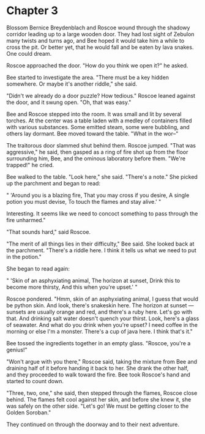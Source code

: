 # Chapter 3

Blossom Bernice Breydenblach and Roscoe wound through the shadowy corridor
leading up to a large wooden door. They had lost sight of Zebulon many twists
and turns ago, and Bee hoped it would take him a while to cross the pit. Or
better yet, that he would fall and be eaten by lava snakes. One could dream.

Roscoe approached the door. "How do you think we open it?" he asked.

Bee started to investigate the area. "There must be a key hidden somewhere. Or
maybe it's another riddle," she said.

"Didn't we already do a door puzzle? How tedious." Roscoe leaned against the
door, and it swung open. "Oh, that was easy."

Bee and Roscoe stepped into the room. It was small and lit by several torches.
At the center was a table laden with a medley of containers filled with various
substances. Some emitted steam, some were bubbling, and others lay dormant. Bee
moved toward the table. "What in the wor–"

The traitorous door slammed shut behind them. Roscoe jumped. "That was
aggressive," he said, then gasped as a ring of fire shot up from the floor
surrounding him, Bee, and the ominous laboratory before them. "We're trapped!"
he cried.

Bee walked to the table. "Look here," she said. "There's a note." She picked up
the parchment and began to read:

" 'Around you is a blazing fire, That you may cross if you desire, A single
potion you must devise, To touch the flames and stay alive.' "

Interesting. It seems like we need to concoct something to pass through the fire
unharmed."

"That sounds hard," said Roscoe.

"The merit of all things lies in their difficulty," Bee said. She looked back at
the parchment. "There's a riddle here. I think it tells us what we need to put
in the potion."

She began to read again:

" 'Skin of an asphyxiating animal, The horizon at sunset, Drink this to become
more thirsty, And this when you're upset.' "

Roscoe pondered. "Hmm, skin of an asphyxiating animal, I guess that would be
python skin. And look, there's snakeskin here. The horizon at sunset — sunsets
are usually orange and red, and there's a ruby here. Let's go with that. And
drinking salt water doesn't quench your thirst. Look, here's a glass of
seawater. And what do you drink when you're upset? I need coffee in the morning
or else I'm a monster. There's a cup of java here. I think that's it."

Bee tossed the ingredients together in an empty glass. "Roscoe, you're a
genius!"

"Won't argue with you there," Roscoe said, taking the mixture from Bee and
draining half of it before handing it back to her. She drank the other half, and
they proceeded to walk toward the fire. Bee took Roscoe's hand and started to
count down.

"Three, two, one," she said, then stepped through the flames, Roscoe close
behind. The flames felt cool against her skin, and before she knew it, she was
safely on the other side. "Let's go! We must be getting closer to the Golden
Soroban."

They continued on through the doorway and to their next adventure.

